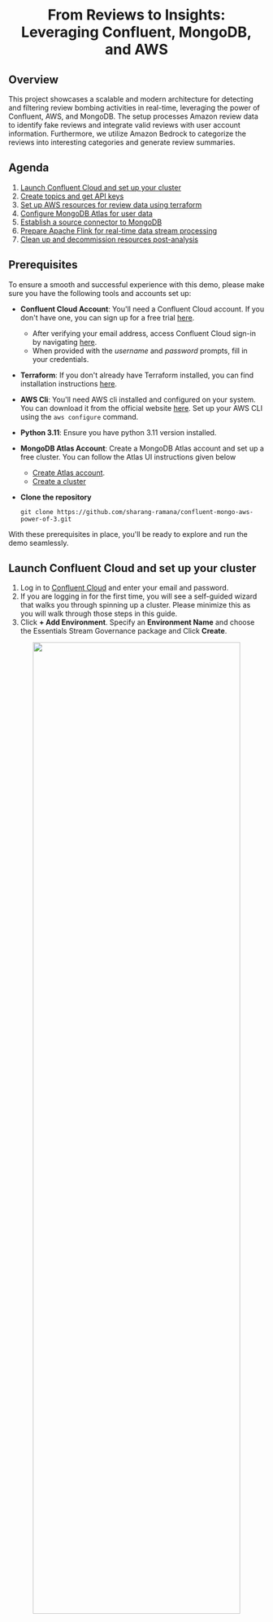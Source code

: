 # <div align="center">From Reviews to Insights: Leveraging Confluent, MongoDB, and AWS</div>

## Overview
This project showcases a scalable and modern architecture for detecting and filtering review bombing activities in real-time, leveraging the power of Confluent, AWS, and MongoDB. The setup processes Amazon review data to identify fake reviews and integrate valid reviews with user account information. Furthermore, we utilize Amazon Bedrock to categorize the reviews into interesting categories and generate review summaries.

## Agenda
1. [Launch Confluent Cloud and set up your cluster](#step-1)
2. [Create topics and get API keys](#step-2)
3. [Set up AWS resources for review data using terraform](#step-3)
4. [Configure MongoDB Atlas for user data](#step-4)
5. [Establish a source connector to MongoDB](#step-5)
6. [Prepare Apache Flink for real-time data stream processing](#step-6)
7. [Clean up and decommission resources post-analysis](#step-7)

## Prerequisites

To ensure a smooth and successful experience with this demo, please make sure you have the following tools and accounts set up:

- **Confluent Cloud Account**: You'll need a Confluent Cloud account. If you don't have one, you can sign up for a free trial [here](https://www.confluent.io/confluent-cloud/tryfree/).
    - After verifying your email address, access Confluent Cloud sign-in by navigating [here](https://confluent.cloud).
    - When provided with the _username_ and _password_ prompts, fill in your credentials.
    
- **Terraform**: If you don't already have Terraform installed, you can find installation instructions [here](https://developer.hashicorp.com/terraform/tutorials/aws-get-started/install-cli).

- **AWS Cli**: You'll need AWS cli installed and configured on your system. You can download it from the official website [here](https://docs.aws.amazon.com/cli/latest/userguide/getting-started-install.html). Set up your AWS CLI using the `aws configure` command.

- **Python 3.11**: Ensure you have python 3.11 version installed.

- **MongoDB Atlas Account**: Create a MongoDB Atlas account and set up a free cluster. You can follow the Atlas UI instructions given below

    - [Create Atlas account](https://www.mongodb.com/docs/atlas/tutorial/create-atlas-account/).
    - [Create a cluster](https://www.mongodb.com/docs/atlas/tutorial/deploy-free-tier-cluster/)

- **Clone the repository**
    ```
    git clone https://github.com/sharang-ramana/confluent-mongo-aws-power-of-3.git
    ```

With these prerequisites in place, you'll be ready to explore and run the demo seamlessly.

## <a name="step-1"></a>**Launch Confluent Cloud and set up your cluster**
1. Log in to [Confluent Cloud](https://confluent.cloud) and enter your email and password.
2. If you are logging in for the first time, you will see a self-guided wizard that walks you through spinning up a cluster. Please minimize this as you will walk through those steps in this guide. 
3. Click **+ Add Environment**. Specify an **Environment Name** and choose the Essentials Stream Governance package and Click **Create**. 

<div align="center" padding=25px>
    <img src="images/environment.png" width=90% height=70%>
</div>
<div align="center" padding=25px>
    <img src="images/environment-with-stream-gov-package.png" width=90% height=70%>
</div>

2. Now that you have an environment enabled with basic Stream Governance essentials which includes Schema Registry. Now click **Create Cluster**. 

    > **Note:** Learn more about the different types of clusters and their associated features and limits, refer to this [documentation](https://docs.confluent.io/current/cloud/clusters/cluster-types.html). Here we will use Basic Cluster for our purpose.

3. Choose the **Basic** Cluster Type. 

<div align="center" padding=25px>
    <img src="images/cluster-types.png" width=90% height=70%>
</div>

4. Click **Begin Configuration**.
5. Choose AWS Cloud Provider, Region, and Availability Zone.
     * **Select the same region where you plan to deploy your resources in the upcoming steps.**
<div align="center" padding=25px>
    <img src="images/cluster-region-selection.png" width=70% height=50%>
</div>

6. Specify a **Cluster Name** - any name will work here. 

7. View the associated Configuration & Cost, Usage Limits, and Uptime SLA information before launching.

8. Click **Launch Cluster.**

## <a name="step-2"></a>**Create topics and get API keys**
1. Create `amazon-reviews` topic as shown below and click **Create with Defaults**
<div align="center" padding=25px>
    <img src="images/create-topic-1.png" width=70% height=50%>
</div>
<div align="center" padding=25px>
    <img src="images/create-topic-2.png" width=70% height=50%>
</div>

2. Create Kafka cluster API KEY and store it for later purpose.
<div align="center" padding=25px>
    <img src="images/kafka-api-key-1.png" width=70% height=50%>
</div>
<div align="center" padding=25px>
    <img src="images/kafka-api-key-2.png" width=70% height=50%>
</div>

3. Create a Schema Registry API key by navigating to the right pane in the cluster's view of the environment. Save the Schema Registry URL and generate the API key by clicking the "Add Key" button. Save the endpoint and credentials for the next step
<div align="center" padding=25px>
    <img src="images/schema-registry-cred-1.png" width=70% height=50%>
</div>
<div align="center" padding=25px>
    <img src="images/schema-registry-cred-2.png" width=70% height=50%>
</div>

4. Get the bootstrap endpoint from the Cluster Settings and save it for the next step.
<div align="center" padding=25px>
    <img src="images/observe-bootstrap-endpoint.png" width=70% height=50%>
</div>

## <a name="step-3"></a>**Set up AWS resources for review data using terraform**
1. This demo uses Terraform  to spin up AWS resources that are needed.
    - Update the `main.tf` file to adjust the resource names if necessary. Ensure you use the same region as selected during the Confluent Cloud cluster creation step.
2. Update the `client.properties` file located in the `scripts/lambda-valid-reviews` and `scripts/lambda-review-bombing folders` by replacing the placeholders with the values collected from previous steps.
3. Navigate to the `scripts/lambda-valid-reviews` and `scripts/lambda-review-bombing` folders, then execute the commands `zip -r lambda_valid_reviews.zip .` and `zip -r lambda_review_bombing.zip .`. Verify that the resulting zip files are located at `/scripts/lambda-valid-reviews/lambda_valid_reviews.zip` and `/scripts/lambda-review-bombing/lambda_review_bombing.zip`.
4. Initialize Terraform.
    ```
    terraform init
    ```

5. Preview the actions Terraform would take to modify your infrastructure or Check if there are any errors in the code.
    ```
    terraform plan
    ```

6. Apply the plan to create the infrastructure.

    ```
    terraform apply 
    ```
7. Verify the resources created by terraform in AWS.
8. Execute the `upload-datasets-to-s3.py` script located in the `scripts` folder using the following command:
    ```
    python3 upload-datasets-to-s3.py
    ```
9. Check the datasets uploaded to S3 by the script.
10. Open the AWS Step Functions that were created and start the execution:
    - The Step Function `confluent-mongo-aws-state-function-1` will trigger the valid reviews Lambda function, running every 5 seconds to generate valid reviews.
    - The Step Function `confluent-mongo-aws-state-function-2` will trigger the review bombing Lambda function, running every 3 minutes to generate 1,000 fake reviews.
<div align="center" padding=25px>
    <img src="images/state-function-run-1.png" width=70% height=50%>
</div>
<div align="center" padding=25px>
    <img src="images/state-function-run-2.png" width=70% height=50%>
</div>

11. Observe the data being populated in the `amazon-reviews` topic that we set up in Confluent Cloud.
<div align="center" padding=25px>
    <img src="images/topic-data-1.png" width=70% height=50%>
</div>

## <a name="step-4"></a>**Configure MongoDB Atlas for user data**
- Create a database and collection in the cluster from the prerequisites. Click the "Insert Document" option, switch to code view, and paste the entire content from the `data/amazon-user-mockdata.json` file. This will populate the collection with user accounts.
<div align="center" padding=25px>
    <img src="images/atlas-collection-insert-1.png" width=70% height=50%>
</div>
<div align="center" padding=25px>
    <img src="images/atlas-collection-insert-2.png" width=70% height=50%>
</div>

## <a name="step-5"></a>**Establish a source connector to MongoDB**
1. Go to the `Connectors` section in the left pane, search for the `MongoDB Atlas Source` connector, and select it.
<div align="center" padding=25px>
    <img src="images/add-connector.png" width=70% height=50%>
</div>

2. Provide a prefix for the topic that will be created by the MongoDB source connector.
<div align="center" padding=25px>
    <img src="images/connector-part-1.png" width=70% height=50%>
</div>

3. Enter the API key for the existing cluster created in the previous steps or generate a new Kafka cluster API key.
4. Provide Atlas credentials in the authentication step
<div align="center" padding=25px>
    <img src="images/connector-part-2.png" width=70% height=50%>
</div>

5. The verification step will be successful if Confluent can connect to MongoDB Atlas using the provided credentials.
6. Configure your connector as demonstrated, and leave the remaining settings unchanged.
<div align="center" padding=25px>
    <img src="images/connector-part-3.png" width=70% height=50%>
</div>
<div align="center" padding=25px>
    <img src="images/connector-part-4.png" width=70% height=50%>
</div>

7. Review and launch the connector. Once it is successfully running, you will see a new topic created in the Topics section and user account data populated within the topic.

## <a name="step-6"></a>**Prepare Apache Flink for real-time data stream processing.**
1. Create a Flink workspace by navigating to the cluster view of the environment and selecting the Flink section. Follow the steps as demonstrated below
<div align="center" padding=25px>
    <img src="images/flink-create-1.png" width=70% height=50%>
</div>
<div align="center" padding=25px>
    <img src="images/flink-create-2.png" width=70% height=50%>
</div>
<div align="center" padding=25px>
    <img src="images/flink-create-3.png" width=70% height=50%>
</div>

2. You can also access the Flink workspace from the left most pane by clicking `Stream Processing` option.
3. Execute the following queries in the editor to create the tables.

    > **Note:** Run each query in a new editor window. To create a new editor, click the + button near the left side of the editor.
    ```SQL
    CREATE TABLE filtered_invalid_reviews (
        user_id STRING,
        rating STRING,
        title STRING,
        text STRING,
        images ARRAY<STRING>,
        asin STRING,
        parent_asin STRING,
        `timestamp` TIMESTAMP(3),
        helpful_vote INT,
        verified_purchase BOOLEAN,
        window_start TIMESTAMP(3),
        window_end TIMESTAMP(3),
        review_count BIGINT
    );
    ```
    ```SQL
    CREATE TABLE filtered_valid_reviews (
        user_id STRING,
        rating STRING,
        title STRING,
        text STRING,
        images ARRAY<STRING>,
        asin STRING,
        parent_asin STRING,
        `timestamp` TIMESTAMP(3),
        helpful_vote INT,
        verified_purchase BOOLEAN,
        window_start TIMESTAMP(3),
        window_end TIMESTAMP(3),
        review_count BIGINT
    );
    ```

    ```SQL
    CREATE TABLE valid_reviews_with_user_info (
        user_id STRING,
        rating STRING,
        title STRING,
        text STRING,
        images ARRAY<STRING>,
        asin STRING,
        parent_asin STRING,
        `timestamp` TIMESTAMP(3),
        helpful_vote INT,
        verified_purchase BOOLEAN,
        window_start TIMESTAMP(3),
        window_end TIMESTAMP(3),
        review_count BIGINT,
        address STRING,
        city STRING,
        country STRING,
        email STRING,
        first_name STRING,
        gender STRING,
        last_name STRING,
        payment_method STRING,
        phone_number STRING,
        state STRING,
        zip_code STRING
    );
    ```

4. Check the Topics section of your cluster to see the topics created. These topics are generated based on the table names specified in the queries above.

5. Execute the following queries to perform a review filter operation, separating reviews into valid and invalid categories. The filtering is based on a hopping window action, where any sudden spike of negative reviews from a single user ID within a short time frame will be classified as an invalid review.
    > **Note:** Run each query in a new editor window. To create a new editor, click the + button near the left side of the editor.
    ```SQL
    INSERT INTO filtered_invalid_reviews (
        user_id,
        rating,
        title,
        text,
        images,
        asin,
        parent_asin,
        `timestamp`,
        helpful_vote,
        verified_purchase,
        window_start,
        window_end,
        review_count
    )
    SELECT
        ar.user_id,
        ar.rating,
        ar.title,
        ar.text,
        ar.images,
        ar.asin,
        ar.parent_asin,
        ar.`timestamp`,
        ar.helpful_vote,
        ar.verified_purchase,
        rc.window_start,
        rc.window_end,
        rc.review_count
    FROM (
        SELECT
            user_id,
            window_start,
            window_end,
            COUNT(*) AS review_count
        FROM TABLE(
            HOP(TABLE `amazon-reviews`, DESCRIPTOR(`timestamp`), INTERVAL '1' MINUTES, INTERVAL '4' MINUTES))
        GROUP BY window_start, window_end, user_id
    ) rc
    JOIN `amazon-reviews` ar
        ON ar.user_id = rc.user_id
        AND ar.`timestamp` >= rc.window_start
        AND ar.`timestamp` < rc.window_end
    WHERE rc.review_count >= 10
    AND ar.verified_purchase = false;
    ```

    ```SQL
    INSERT INTO filtered_valid_reviews (
        user_id,
        rating,
        title,
        text,
        images,
        asin,
        parent_asin,
        `timestamp`,
        helpful_vote,
        verified_purchase,
        window_start,
        window_end,
        review_count
    )
    SELECT
        ar.user_id,
        ar.rating,
        ar.title,
        ar.text,
        ar.images,
        ar.asin,
        ar.parent_asin,
        ar.`timestamp`,
        ar.helpful_vote,
        ar.verified_purchase,
        rc.window_start,
        rc.window_end,
        rc.review_count
    FROM (
        SELECT
            user_id,
            window_start,
            window_end,
            COUNT(*) AS review_count
        FROM TABLE(
            HOP(TABLE `amazon-reviews`, DESCRIPTOR(`timestamp`), INTERVAL '1' MINUTES, INTERVAL '4' MINUTES))
        GROUP BY window_start, window_end, user_id
    ) rc
    JOIN `amazon-reviews` ar
        ON ar.user_id = rc.user_id
        AND ar.`timestamp` >= rc.window_start
        AND ar.`timestamp` < rc.window_end
    WHERE rc.review_count < 5
    ```
6. After the window analysis is complete, the data will be distributed into the respective topics. Verify the data within these topics, all data produced by the review bombing Lambda function will be categorized as invalid reviews.
7. Now, let's join the valid reviews with the account information.
    ```SQL
    INSERT INTO valid_reviews_with_user_info
    SELECT
        fvr.user_id,
        fvr.rating,
        fvr.title,
        fvr.text,
        fvr.images,
        fvr.asin,
        fvr.parent_asin,
        fvr.`timestamp`,
        fvr.helpful_vote,
        fvr.verified_purchase,
        fvr.window_start,
        fvr.window_end,
        fvr.review_count,
        au.address,
        au.city,
        au.country,
        au.email,
        au.first_name,
        au.gender,
        au.last_name,
        au.payment_method,
        au.phone_number,
        au.state,
        au.zip_code
    FROM filtered_valid_reviews fvr
    JOIN `mongodb.confluent-aws-mongo-demo-db.amazon-userids` au
    ON fvr.user_id = au.user_id;
    ```
8. Now, you will see the valid review data with the account information in the `valid_reviews_with_user_info` topic.

## <a name="step-7"></a>**Clean up and decommission resources post-analysis.**
1. If you wish to remove all resources created during the demo to avoid additional charges, run the following command to execute a cleanup:
   ```bash
   terraform destroy
   ```
    This will delete all resources provisioned by Terraform.

2. Terminate all running processes such as connectors and Flink commands, then delete the cluster and environment in the Confluent Cloud UI.
3. Delete the collection and database, then remove the cluster in MongoDB Atlas.